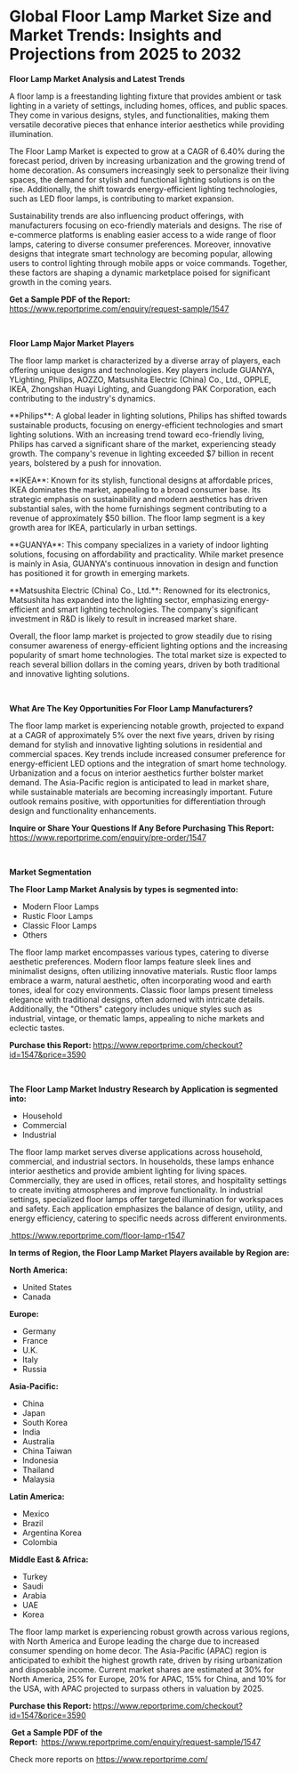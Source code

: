 <p><h1>Global Floor Lamp Market Size and Market Trends: Insights and Projections from 2025 to 2032</h1></p><p><strong>Floor Lamp Market Analysis and Latest Trends</strong></p>
<p><p>A floor lamp is a freestanding lighting fixture that provides ambient or task lighting in a variety of settings, including homes, offices, and public spaces. They come in various designs, styles, and functionalities, making them versatile decorative pieces that enhance interior aesthetics while providing illumination.</p><p>The Floor Lamp Market is expected to grow at a CAGR of 6.40% during the forecast period, driven by increasing urbanization and the growing trend of home decoration. As consumers increasingly seek to personalize their living spaces, the demand for stylish and functional lighting solutions is on the rise. Additionally, the shift towards energy-efficient lighting technologies, such as LED floor lamps, is contributing to market expansion. </p><p>Sustainability trends are also influencing product offerings, with manufacturers focusing on eco-friendly materials and designs. The rise of e-commerce platforms is enabling easier access to a wide range of floor lamps, catering to diverse consumer preferences. Moreover, innovative designs that integrate smart technology are becoming popular, allowing users to control lighting through mobile apps or voice commands. Together, these factors are shaping a dynamic marketplace poised for significant growth in the coming years.</p></p>
<p><strong>Get a Sample PDF of the Report:&nbsp;</strong> <a href="https://www.reportprime.com/enquiry/request-sample/1547?utm_campaign=2243&utm_medium=2&utm_source=Github&utm_content=ia&utm_term=18032025&utm_id=floor-lamp">https://www.reportprime.com/enquiry/request-sample/1547</a></p>
<p>&nbsp;</p>
<p><strong>Floor Lamp Major Market Players</strong></p>
<p><p>The floor lamp market is characterized by a diverse array of players, each offering unique designs and technologies. Key players include GUANYA, YLighting, Philips, AOZZO, Matsushita Electric (China) Co., Ltd., OPPLE, IKEA, Zhongshan Huayi Lighting, and Guangdong PAK Corporation, each contributing to the industry's dynamics.</p><p>**Philips**: A global leader in lighting solutions, Philips has shifted towards sustainable products, focusing on energy-efficient technologies and smart lighting solutions. With an increasing trend toward eco-friendly living, Philips has carved a significant share of the market, experiencing steady growth. The company's revenue in lighting exceeded $7 billion in recent years, bolstered by a push for innovation.</p><p>**IKEA**: Known for its stylish, functional designs at affordable prices, IKEA dominates the market, appealing to a broad consumer base. Its strategic emphasis on sustainability and modern aesthetics has driven substantial sales, with the home furnishings segment contributing to a revenue of approximately $50 billion. The floor lamp segment is a key growth area for IKEA, particularly in urban settings.</p><p>**GUANYA**: This company specializes in a variety of indoor lighting solutions, focusing on affordability and practicality. While market presence is mainly in Asia, GUANYA's continuous innovation in design and function has positioned it for growth in emerging markets.</p><p>**Matsushita Electric (China) Co., Ltd.**: Renowned for its electronics, Matsushita has expanded into the lighting sector, emphasizing energy-efficient and smart lighting technologies. The company's significant investment in R&D is likely to result in increased market share.</p><p>Overall, the floor lamp market is projected to grow steadily due to rising consumer awareness of energy-efficient lighting options and the increasing popularity of smart home technologies. The total market size is expected to reach several billion dollars in the coming years, driven by both traditional and innovative lighting solutions.</p></p>
<p>&nbsp;</p>
<p><strong>What Are The Key Opportunities For Floor Lamp Manufacturers?</strong></p>
<p><p>The floor lamp market is experiencing notable growth, projected to expand at a CAGR of approximately 5% over the next five years, driven by rising demand for stylish and innovative lighting solutions in residential and commercial spaces. Key trends include increased consumer preference for energy-efficient LED options and the integration of smart home technology. Urbanization and a focus on interior aesthetics further bolster market demand. The Asia-Pacific region is anticipated to lead in market share, while sustainable materials are becoming increasingly important. Future outlook remains positive, with opportunities for differentiation through design and functionality enhancements.</p></p>
<p><strong>Inquire or Share Your Questions If Any Before Purchasing This Report:</strong> <a href="https://www.reportprime.com/enquiry/pre-order/1547?utm_campaign=2243&utm_medium=2&utm_source=Github&utm_content=ia&utm_term=18032025&utm_id=floor-lamp">https://www.reportprime.com/enquiry/pre-order/1547</a></p>
<p>&nbsp;</p>
<p><strong>Market Segmentation</strong></p>
<p><strong>The Floor Lamp Market Analysis by types is segmented into:</strong></p>
<p><ul><li>Modern Floor Lamps</li><li>Rustic Floor Lamps</li><li>Classic Floor Lamps</li><li>Others</li></ul></p>
<p><p>The floor lamp market encompasses various types, catering to diverse aesthetic preferences. Modern floor lamps feature sleek lines and minimalist designs, often utilizing innovative materials. Rustic floor lamps embrace a warm, natural aesthetic, often incorporating wood and earth tones, ideal for cozy environments. Classic floor lamps present timeless elegance with traditional designs, often adorned with intricate details. Additionally, the "Others" category includes unique styles such as industrial, vintage, or thematic lamps, appealing to niche markets and eclectic tastes.</p></p>
<p><strong>Purchase this Report:&nbsp;</strong><a href="https://www.reportprime.com/checkout?id=1547&price=3590&utm_campaign=2243&utm_medium=2&utm_source=Github&utm_content=ia&utm_term=18032025&utm_id=floor-lamp">https://www.reportprime.com/checkout?id=1547&price=3590</a></p>
<p>&nbsp;</p>
<p><strong>The Floor Lamp Market Industry Research by Application is segmented into:</strong></p>
<p><ul><li>Household</li><li>Commercial</li><li>Industrial</li></ul></p>
<p><p>The floor lamp market serves diverse applications across household, commercial, and industrial sectors. In households, these lamps enhance interior aesthetics and provide ambient lighting for living spaces. Commercially, they are used in offices, retail stores, and hospitality settings to create inviting atmospheres and improve functionality. In industrial settings, specialized floor lamps offer targeted illumination for workspaces and safety. Each application emphasizes the balance of design, utility, and energy efficiency, catering to specific needs across different environments.</p></p>
<p><a href="https://www.reportprime.com/floor-lamp-r1547?utm_campaign=2243&utm_medium=2&utm_source=Github&utm_content=ia&utm_term=18032025&utm_id=floor-lamp">&nbsp;https://www.reportprime.com/floor-lamp-r1547</a></p>
<p><strong>In terms of Region, the Floor Lamp Market Players available by Region are:</strong></p>
<p>
    <p> <strong> North America: </strong>
        <ul>
            <li>United States</li>
            <li>Canada</li>
        </ul>
        </p> 
    <p> <strong> Europe: </strong>
        <ul>
            <li>Germany</li>
            <li>France</li>
            <li>U.K.</li>
            <li>Italy</li>
            <li>Russia</li>
        </ul>
        </p> 
    <p> <strong> Asia-Pacific: </strong>
        <ul>
            <li>China</li>
            <li>Japan</li>
            <li>South Korea</li>
            <li>India</li>
            <li>Australia</li>
            <li>China Taiwan</li>
            <li>Indonesia</li>
            <li>Thailand</li>
            <li>Malaysia</li>
        </ul>
        </p> 
    <p> <strong> Latin America: </strong>
        <ul>
            <li>Mexico</li>
            <li>Brazil</li>
            <li>Argentina Korea</li>
            <li>Colombia</li>
        </ul>
        </p> 
    <p> <strong> Middle East & Africa: </strong>
        <ul>
            <li>Turkey</li>
            <li>Saudi</li>
            <li>Arabia</li>
            <li>UAE</li>
            <li>Korea</li>
        </ul>
    </p>
    </p>
<p><p>The floor lamp market is experiencing robust growth across various regions, with North America and Europe leading the charge due to increased consumer spending on home decor. The Asia-Pacific (APAC) region is anticipated to exhibit the highest growth rate, driven by rising urbanization and disposable income. Current market shares are estimated at 30% for North America, 25% for Europe, 20% for APAC, 15% for China, and 10% for the USA, with APAC projected to surpass others in valuation by 2025.</p></p>
<p><strong>Purchase this Report: </strong><a href="https://www.reportprime.com/checkout?id=1547&price=3590&utm_campaign=2243&utm_medium=2&utm_source=Github&utm_content=ia&utm_term=18032025&utm_id=floor-lamp">https://www.reportprime.com/checkout?id=1547&price=3590</a></p>
<p>&nbsp;<strong>Get a Sample PDF of the Report:&nbsp;&nbsp;</strong><a href="https://www.reportprime.com/enquiry/request-sample/1547?utm_campaign=2243&utm_medium=2&utm_source=Github&utm_content=ia&utm_term=18032025&utm_id=floor-lamp">https://www.reportprime.com/enquiry/request-sample/1547</a></p>
<p><strong></strong></p>
<p>Check more reports on <a href="https://www.reportprime.com/?utm_campaign=2243&utm_medium=2&utm_source=Github&utm_content=ia&utm_term=18032025&utm_id=floor-lamp">https://www.reportprime.com/</a></p>